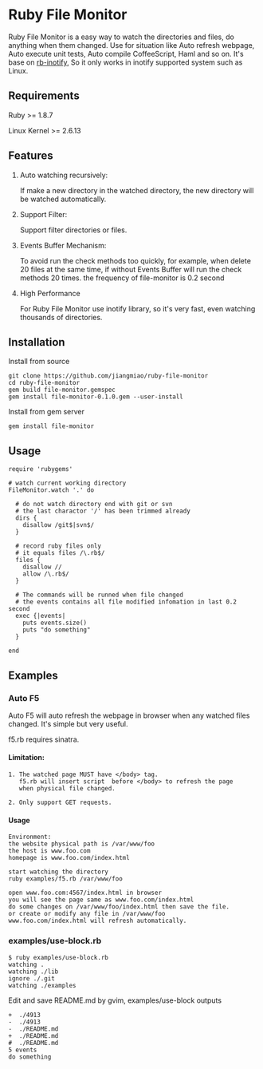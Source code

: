 Ruby File Monitor
=================

Ruby File Monitor is a easy way to watch the directories and files, do anything when them changed. Use for situation like Auto refresh webpage, Auto execute unit tests, Auto compile CoffeeScript, Haml and so on. It's base on [rb-inotify](https://github.com/nex3/rb-inotify), So it only works in inotify supported system such as Linux.

Requirements
------------

Ruby >= 1.8.7

Linux Kernel >= 2.6.13

Features
--------

1. Auto watching recursively:

    If make a new directory in the watched directory, the new directory will be watched automatically.

2. Support Filter:

    Support filter directories or files.
 
3. Events Buffer Mechanism:

    To avoid run the check methods too quickly, for example, when delete 20 files at the same time, if without Events Buffer will run the check methods 20 times. the frequency of file-monitor is 0.2 second

4. High Performance

    For Ruby File Monitor use inotify library, so it's very fast, even watching thousands of directories.

Installation
------------
Install from source
    
    git clone https://github.com/jiangmiao/ruby-file-monitor
    cd ruby-file-monitor
    gem build file-monitor.gemspec
    gem install file-monitor-0.1.0.gem --user-install

Install from gem server

    gem install file-monitor

Usage
-----

    require 'rubygems'

    # watch current working directory
    FileMonitor.watch '.' do

      # do not watch directory end with git or svn
      # the last charactor '/' has been trimmed already
      dirs {
        disallow /git$|svn$/
      }

      # record ruby files only
      # it equals files /\.rb$/
      files {
        disallow //
        allow /\.rb$/
      }

      # The commands will be runned when file changed
      # the events contains all file modified infomation in last 0.2 second
      exec {|events|
        puts events.size()
        puts "do something"
      }

    end

Examples
--------
### Auto F5

Auto F5 will auto refresh the webpage in browser when any watched files changed. It's simple but very useful.

f5.rb requires sinatra.

#### Limitation:

    1. The watched page MUST have </body> tag. 
       f5.rb will insert script  before </body> to refresh the page 
       when physical file changed.

    2. Only support GET requests.

#### Usage

    Environment:
    the website physical path is /var/www/foo
    the host is www.foo.com
    homepage is www.foo.com/index.html

    start watching the directory
    ruby examples/f5.rb /var/www/foo

    open www.foo.com:4567/index.html in browser
    you will see the page same as www.foo.com/index.html
    do some changes on /var/www/foo/index.html then save the file.
    or create or modify any file in /var/www/foo
    www.foo.com/index.html will refresh automatically.

### examples/use-block.rb

    $ ruby examples/use-block.rb 
    watching .
    watching ./lib
    ignore ./.git
    watching ./examples

Edit and save README.md by gvim, examples/use-block outputs

    +  ./4913
    -  ./4913
    -  ./README.md
    +  ./README.md
    #  ./README.md
    5 events
    do something
